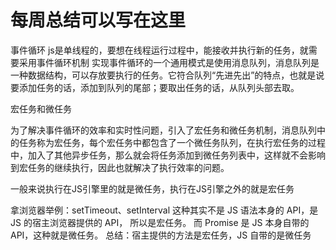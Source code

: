 # 每周总结可以写在这里

事件循环
js是单线程的，要想在线程运行过程中，能接收并执行新的任务，就需要采用事件循环机制
实现事件循环的一个通用模式是使用消息队列，消息队列是一种数据结构，可以存放要执行的任务。它符合队列“先进先出”的特点，也就是说要添加任务的话，添加到队列的尾部；要取出任务的话，从队列头部去取。

宏任务和微任务

为了解决事件循环的效率和实时性问题，引入了宏任务和微任务机制，消息队列中的任务称为宏任务，每个宏任务中都包含了一个微任务队列，在执行宏任务的过程中，加入了其他异步任务，那么就会将任务添加到微任务列表中，这样就不会影响到宏任务的继续执行，因此也就解决了执行效率的问题。

一般来说执行在JS引擎里的就是微任务，执行在JS引擎之外的就是宏任务

拿浏览器举例：setTimeout、setInterval 这种其实不是 JS 语法本身的 API，是 JS 的宿主浏览器提供的 API， 所以是宏任务。
而 Promise 是 JS 本身自带的 API，这种就是微任务。
总结：宿主提供的方法是宏任务，JS 自带的是微任务
